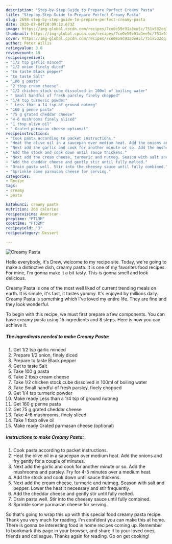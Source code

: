 ```yaml
---
description: "Step-by-Step Guide to Prepare Perfect Creamy Pasta"
title: "Step-by-Step Guide to Prepare Perfect Creamy Pasta"
slug: 2698-step-by-step-guide-to-prepare-perfect-creamy-pasta
date: 2020-07-04T20:09:12.673Z
image: https://img-global.cpcdn.com/recipes/7ce0e59c91a3ee5c/751x532cq70/creamy-pasta-recipe-main-photo.jpg
thumbnail: https://img-global.cpcdn.com/recipes/7ce0e59c91a3ee5c/751x532cq70/creamy-pasta-recipe-main-photo.jpg
cover: https://img-global.cpcdn.com/recipes/7ce0e59c91a3ee5c/751x532cq70/creamy-pasta-recipe-main-photo.jpg
author: Peter Willis
ratingvalue: 3.8
reviewcount: 10
recipeingredient:
- "1/2 tsp garlic minced"
- "1/2 onion finely diced"
- "to taste Black pepper"
- "to taste Salt"
- "100 g pasta"
- "2 tbsp cream cheese"
- "1/2 chicken stock cube dissolved in 100ml of boiling water"
- " Small handful of fresh parsley finely chopped"
- "1/4 tsp turmeric powder"
- " Less than a 14 tsp of ground nutmeg"
- "160 g penne pasta"
- "75 g grated cheddar cheese"
- "4-6 mushrooms finely sliced"
- "1 tbsp olive oil"
- " Grated parmasan cheese optional"
recipeinstructions:
- "Cook pasta according to packet instructions."
- "Heat the olive oil in a saucepan over medium heat. Add the onions and fry gently for a couple of minutes."
- "Next add the garlic and cook for another minute or so. Add the mushrooms and parsley. Fry for 4-5 minutes over a medium heat."
- "Add the stock and cook down until sauce thickens."
- "Next add the cream cheese, turmeric and nutmeg. Season with salt and pepper. Lower the heat it necessary and stir frequently."
- "Add the cheddar cheese and gently stir until fully melted."
- "Drain pasta well. Stir into the cheesey sauce until fully combined."
- "Sprinkle some parmasan cheese for serving."
categories:
- Recipe
tags:
- creamy
- pasta

katakunci: creamy pasta 
nutrition: 268 calories
recipecuisine: American
preptime: "PT13M"
cooktime: "PT32M"
recipeyield: "3"
recipecategory: Dessert

---
```



![Creamy Pasta](https://img-global.cpcdn.com/recipes/7ce0e59c91a3ee5c/751x532cq70/creamy-pasta-recipe-main-photo.jpg)

Hello everybody, it's Drew, welcome to my recipe site. Today, we're going to make a distinctive dish, creamy pasta. It is one of my favorites food recipes. For mine, I'm gonna make it a bit tasty. This is gonna smell and look delicious.



Creamy Pasta is one of the most well liked of current trending meals on earth. It is simple, it's fast, it tastes yummy. It's enjoyed by millions daily. Creamy Pasta is something which I've loved my entire life. They are fine and they look wonderful.


To begin with this recipe, we must first prepare a few components. You can have creamy pasta using 15 ingredients and 8 steps. Here is how you can achieve it.

<!--inarticleads1-->

##### The ingredients needed to make Creamy Pasta:

1. Get 1/2 tsp garlic minced
1. Prepare 1/2 onion, finely diced
1. Prepare to taste Black pepper
1. Get to taste Salt
1. Take 100 g pasta
1. Take 2 tbsp cream cheese
1. Take 1/2 chicken stock cube dissolved in 100ml of boiling water
1. Take  Small handful of fresh parsley, finely chopped
1. Get 1/4 tsp turmeric powder
1. Make ready  Less than a 1/4 tsp of ground nutmeg
1. Get 160 g penne pasta
1. Get 75 g grated cheddar cheese
1. Take 4-6 mushrooms, finely sliced
1. Take 1 tbsp olive oil
1. Make ready  Grated parmasan cheese (optional)




<!--inarticleads2-->

##### Instructions to make Creamy Pasta:

1. Cook pasta according to packet instructions.
1. Heat the olive oil in a saucepan over medium heat. Add the onions and fry gently for a couple of minutes.
1. Next add the garlic and cook for another minute or so. Add the mushrooms and parsley. Fry for 4-5 minutes over a medium heat.
1. Add the stock and cook down until sauce thickens.
1. Next add the cream cheese, turmeric and nutmeg. Season with salt and pepper. Lower the heat it necessary and stir frequently.
1. Add the cheddar cheese and gently stir until fully melted.
1. Drain pasta well. Stir into the cheesey sauce until fully combined.
1. Sprinkle some parmasan cheese for serving.




So that's going to wrap this up with this special food creamy pasta recipe. Thank you very much for reading. I'm confident you can make this at home. There is gonna be interesting food in home recipes coming up. Remember to bookmark this page in your browser, and share it to your loved ones, friends and colleague. Thanks again for reading. Go on get cooking!
